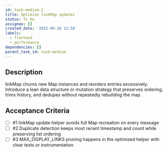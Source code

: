 ```yaml
---
id: task-medium.2
title: Optimize linkMap updates
status: To Do
assignee: []
created_date: '2025-09-16 12:58'
labels:
  - frontend
  - performance
dependencies: []
parent_task_id: task-medium
---
```


## Description

linkMap churns new Map instances and reorders entries excessively. Introduce a lean data structure or mutation strategy that preserves ordering, trims history, and dedupes without repeatedly rebuilding the map.

## Acceptance Criteria
<!-- AC:BEGIN -->
- [ ] #1 linkMap update helper avoids full Map recreation on every message
- [ ] #2 Duplicate detection keeps most recent timestamp and count while preserving list ordering
- [ ] #3 MAX_DISPLAY_LINKS pruning happens in the optimized helper with clear tests or instrumentation
<!-- AC:END -->
